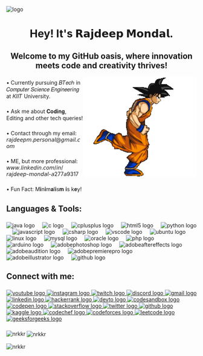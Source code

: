 ![logo](https://github.com/nrkkR/nrkkR/blob/main/4sec%20smoked%20banner.gif)
<h1 align="center">Hey! It's 𝗥𝗮𝗷𝗱𝗲𝗲𝗽 𝗠𝗼𝗻𝗱𝗮𝗹.</h1>

###

<h2 align="center">Welcome to my GitHub oasis, where innovation meets code and creativity thrives!</h2>
<img align="right" alt="coding" width="300" src="https://github.com/nrkkR/nrkkR/blob/main/goku%20running.gif">

###

<p align="left">• Currently pursuing 𝐵𝑇𝑒𝑐ℎ in 𝐶𝑜𝑚𝑝𝑢𝑡𝑒𝑟 𝑆𝑐𝑖𝑒𝑛𝑐𝑒 𝐸𝑛𝑔𝑖𝑛𝑒𝑒𝑟𝑖𝑛𝑔 at 𝐾𝐼𝐼𝑇 University.</p>

###

<p align="left">• Ask me about 𝐂𝐨𝐝𝐢𝐧𝐠, Editing and other tech queries!</p>

###

<p align="left">• Contact through my email: 𝘳𝘢𝘫𝘥𝘦𝘦𝘱𝘮.𝘱𝘦𝘳𝘴𝘰𝘯𝘢𝘭@𝘨𝘮𝘢𝘪𝘭.𝘤𝘰𝘮</p>

###

<p align="left">• ME, but more professional: 𝘸𝘸𝘸.𝘭𝘪𝘯𝘬𝘦𝘥𝘪𝘯.𝘤𝘰𝘮/𝘪𝘯/𝘳𝘢𝘫𝘥𝘦𝘦𝘱-𝘮𝘰𝘯𝘥𝘢𝘭-𝘢277𝘢9317</p>

###

<p align="left">• Fun Fact: M𝐢n𝐢m𝐚l𝐢s𝐦 𝐢s k𝐞y!</p>

###

<h2 align="left">Languages & Tools:</h2>

###

<div align="left">
  <img src="https://cdn.jsdelivr.net/gh/devicons/devicon/icons/java/java-original.svg" height="30" alt="java logo"  />
  <img width="12" />
  <img src="https://cdn.jsdelivr.net/gh/devicons/devicon/icons/c/c-original.svg" height="30" alt="c logo"  />
  <img width="12" />
  <img src="https://cdn.jsdelivr.net/gh/devicons/devicon/icons/cplusplus/cplusplus-original.svg" height="30" alt="cplusplus logo"  />
  <img width="12" />
  <img src="https://cdn.jsdelivr.net/gh/devicons/devicon/icons/html5/html5-original.svg" height="30" alt="html5 logo"  />
  <img width="12" />
  <img src="https://cdn.jsdelivr.net/gh/devicons/devicon/icons/python/python-original.svg" height="30" alt="python logo"  />
  <img width="12" />
  <img src="https://cdn.jsdelivr.net/gh/devicons/devicon/icons/javascript/javascript-original.svg" height="30" alt="javascript logo"  />
  <img width="12" />
  <img src="https://cdn.jsdelivr.net/gh/devicons/devicon/icons/csharp/csharp-original.svg" height="30" alt="csharp logo"  />
  <img width="12" />
  <img src="https://cdn.jsdelivr.net/gh/devicons/devicon/icons/vscode/vscode-original.svg" height="30" alt="vscode logo"  />
  <img width="12" />
  <img src="https://cdn.simpleicons.org/ubuntu/E95420" height="30" alt="ubuntu logo"  />
  <img width="12" />
  <img src="https://cdn.jsdelivr.net/gh/devicons/devicon/icons/linux/linux-original.svg" height="30" alt="linux logo"  />
  <img width="12" />
  <img src="https://cdn.jsdelivr.net/gh/devicons/devicon/icons/mysql/mysql-original.svg" height="30" alt="mysql logo"  />
  <img width="12" />
  <img src="https://cdn.jsdelivr.net/gh/devicons/devicon/icons/oracle/oracle-original.svg" height="30" alt="oracle logo"  />
  <img width="12" />
  <img src="https://cdn.jsdelivr.net/gh/devicons/devicon/icons/php/php-original.svg" height="30" alt="php logo"  />
  <img width="12" />
  <img src="https://cdn.jsdelivr.net/gh/devicons/devicon/icons/arduino/arduino-original.svg" height="30" alt="arduino logo"  />
  <img width="12" />
  <img src="https://skillicons.dev/icons?i=ps" height="30" alt="adobephotoshop logo"  />
  <img width="12" />
  <img src="https://skillicons.dev/icons?i=ae" height="30" alt="adobeaftereffects logo"  />
  <img width="12" />
  <img src="https://skillicons.dev/icons?i=au" height="30" alt="adobeaudition logo"  />
  <img width="12" />
  <img src="https://skillicons.dev/icons?i=pr" height="30" alt="adobepremierepro logo"  />
  <img width="12" />
  <img src="https://skillicons.dev/icons?i=ai" height="30" alt="adobeillustrator logo"  />
  <img width="12" />
  <img src="https://skillicons.dev/icons?i=github" height="30" alt="github logo"  />
</div>

###

<h2 align="left">Connect with me:</h2>

###

<div align="left">
  <a href="https://www.youtube.com/channel/UClEuZv2wtYheUjOhMOj5TDw" target="blank">
    <img src="https://img.shields.io/static/v1?message=Youtube&logo=youtube&label=&color=000000&logoColor=FF0000&labelColor=&style=for-the-badge" height="35" alt="youtube logo" />
  </a>
  <a href="https://instagram.com/_.khokababu._" target="blank">
    <img src="https://img.shields.io/static/v1?message=Instagram&logo=instagram&label=&color=000000&logoColor=E4405F&labelColor=&style=for-the-badge" height="35" alt="instagram logo" />
  </a>
  <a href="https://www.twitch.tv" target="blank">
    <img src="https://img.shields.io/static/v1?message=Twitch&logo=twitch&label=&color=000000&logoColor=9146FF&labelColor=&style=for-the-badge" height="35" alt="twitch logo" />
  </a>
  <a href="https://discord.com" target="blank">
    <img src="https://img.shields.io/static/v1?message=Discord&logo=discord&label=&color=000000&logoColor=5865F2&labelColor=&style=for-the-badge" height="35" alt="discord logo" />
  </a>
  <a href="mailto:your-email@gmail.com" target="blank">
    <img src="https://img.shields.io/static/v1?message=Gmail&logo=gmail&label=&color=000000&logoColor=EA4335&labelColor=&style=for-the-badge" height="35" alt="gmail logo" />
  </a>
  <a href="https://linkedin.com/in/rajdeep-mondal-a277a9317" target="blank">
    <img src="https://img.shields.io/static/v1?message=LinkedIn&logo=linkedin&label=&color=000000&logoColor=0A66C2&labelColor=&style=for-the-badge" height="35" alt="linkedin logo" />
  </a>
  <a href="https://www.hackerrank.com/devilsduty10" target="blank">
    <img src="https://img.shields.io/static/v1?message=HackerRank&logo=hackerrank&label=&color=000000&logoColor=2EC866&labelColor=&style=for-the-badge" height="35" alt="hackerrank logo" />
  </a>
  <a href="https://dev.to/nrkkr" target="blank">
    <img src="https://img.shields.io/static/v1?message=dev.to&logo=dev.to&label=&color=000000&logoColor=FFFFFF&labelColor=&style=for-the-badge" height="35" alt="devto logo" />
  </a>
  <a href="https://codesandbox.com/nrkkr" target="blank">
    <img src="https://img.shields.io/static/v1?message=Codesandbox&logo=codesandbox&label=&color=000000&logoColor=FFFFFF&labelColor=&style=for-the-badge" height="35" alt="codesandbox logo" />
  </a>
  <a href="https://codepen.io/the-ajooba" target="blank">
    <img src="https://img.shields.io/static/v1?message=Codepen&logo=codepen&label=&color=000000&logoColor=FFFFFF&labelColor=&style=for-the-badge" height="35" alt="codepen logo" />
  </a>
  <a href="https://stackoverflow.com/users/25984306" target="blank">
    <img src="https://img.shields.io/static/v1?message=Stackoverflow&logo=stackoverflow&label=&color=000000&logoColor=F58025&labelColor=&style=for-the-badge" height="35" alt="stackoverflow logo" />
  </a>
  <a href="https://twitter.com/nrkkraj" target="blank">
    <img src="https://img.shields.io/static/v1?message=Twitter&logo=twitter&label=&color=000000&logoColor=FFFFFF&labelColor=&style=for-the-badge" height="35" alt="twitter logo" />
  </a>
  <a href="https://github.com/nrkkR" target="blank">
    <img src="https://img.shields.io/static/v1?message=GitHub&logo=github&label=&color=000000&logoColor=FFFFFF&labelColor=&style=for-the-badge" height="35" alt="github logo" />
  </a>
  <a href="https://kaggle.com/nrkkrajdeepmondal" target="blank">
    <img src="https://img.shields.io/static/v1?message=Kaggle&logo=kaggle&label=&color=000000&logoColor=20BEFF&labelColor=&style=for-the-badge" height="35" alt="kaggle logo" />
  </a>
  <a href="https://www.codechef.com/users/nrkkr" target="blank">
    <img src="https://img.shields.io/static/v1?message=CodeChef&logo=codechef&label=&color=000000&logoColor=5B4638&labelColor=&style=for-the-badge" height="35" alt="codechef logo" />
  </a>
  <a href="https://codeforces.com/profile/nrkkr" target="blank">
    <img src="https://img.shields.io/static/v1?message=Codeforces&logo=codeforces&label=&color=000000&logoColor=1F8ACB&labelColor=&style=for-the-badge" height="35" alt="codeforces logo" />
  </a>
  <a href="https://www.leetcode.com/nrkkr" target="blank">
    <img src="https://img.shields.io/static/v1?message=LeetCode&logo=leetcode&label=&color=000000&logoColor=FFA116&labelColor=&style=for-the-badge" height="35" alt="leetcode logo" />
  </a>
  <a href="https://auth.geeksforgeeks.org/user/devilsd4w28" target="blank">
    <img src="https://img.shields.io/static/v1?message=GeeksforGeeks&logo=geeksforgeeks&label=&color=000000&logoColor=2F8D46&labelColor=&style=for-the-badge" height="35" alt="geeksforgeeks logo" />
  </a>
</div>


###

<p>
  <img align="left" src="https://github-readme-stats.vercel.app/api/top-langs?username=nrkkr&show_icons=true&locale=en&layout=compact&bg_color=00000000&text_color=FFFFFF" alt="nrkkr" />
</p>

<p>
  &nbsp;<img align="center" src="https://github-readme-stats.vercel.app/api?username=nrkkr&show_icons=true&locale=en&bg_color=00000000&text_color=FFFFFF" alt="nrkkr" />
</p>

<p>
  <img align="center" src="https://github-readme-streak-stats.herokuapp.com/?user=nrkkr&background=00000000&currStreakNum=FFFFFF&sideNums=FFFFFF&currStreakLabel=FFFFFF&sideLabels=FFFFFF&dates=FFFFFF" alt="nrkkr" />
</p>



